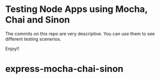 # Testing Node Apps using Mocha, Chai and Sinon

The commits on this repo are very descriptive. You can use them to see different testing scenerios.

Enjoy!!
# express-mocha-chai-sinon
